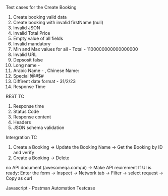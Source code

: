 Test cases for the Create Booking
1. Create booking valid data
2. Create booking with invalid firstName (null)
3. Invalid JSON
4. Invalid Total Price
5. Empty value of all fields
6. Invalid mandatory
7. Min and Max values for all - Total - 1100000000000000000
8. Invalid URL
9. Depsosit false
10. Long name - 
11. Arabic Name - , Chinese Name: 
12. Special !@#$#
13. Diffirent date format - 31/2/23
14. Response Time

REST TC
1. Response time
2. Status Code
3. Response content
4. Headers
5. JSON schema validation

Intergration TC
1. Create a Booking -> Update the Booking Name -> Get the Booking by ID and verify
2. Create a Booking -> Delete


no API document (awesomeqa.com/ui)
-> Make API reuirement 
If UI is ready: Enter the form -> Inspect -> Network tab -> Filter -> select request -> Copy as curl

Javascript - Postman Automation Testcase